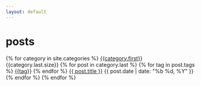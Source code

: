```yaml
---
layout: default
---
```

# posts
{% for category in site.categories %}
[{{category.first}}]({{site.baseurl}}/category/{{category.first}})  {{category.last.size}}
{% for post in category.last %}
{% for tag in post.tags %}
[{{tag}}]({{site.baseurl}}/tag/{{tag}})
{% endfor %}
[{{ post.title }}]({{post.url}})	{{ post.date | date: "%b %d, %Y" }} 
{% endfor %}
{% endfor %}